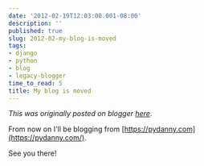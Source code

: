 ```yaml
---
date: '2012-02-19T12:03:00.001-08:00'
description: ''
published: true
slug: 2012-02-my-blog-is-moved
tags:
- django
- python
- blog
- legacy-blogger
time_to_read: 5
title: My blog is moved
---
```


*This was originally posted on blogger [here](https://pydanny.blogspot.com/2012/02/my-blog-is-moved.html)*.

From now on I'll be blogging from [https://pydanny.com](https://pydanny.com/).

See you there!